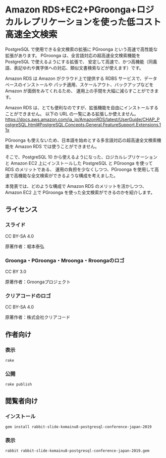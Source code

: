 # Amazon RDS+EC2+PGroonga+ロジカルレプリケーションを使った低コスト高速全文検索

PostgreSQL で使用できる全文検索の拡張に PGroonga という高速で高性能な拡張があります。 PGroonga は、全言語対応の超高速全文検索機能を PostgreSQL で使えるようにする拡張で、 安定して高速で、かつ高機能（同義語、表記ゆれや異字体への対応、類似文書検索などが使えます）です。

Amazon RDS は Amazon がクラウド上で提供する RDBS サービスで、データベースのインストールや パッチ適用、スケールアウト、バックアップなどを Amazon が面倒をみてくれるため、 運用上の手間を大幅に減らすことができます。

Amazon RDS は、とても便利なのですが、拡張機能を自由にインストールすることができません。 以下の URL の一覧にある拡張しか使えません。
https://docs.aws.amazon.com/ja_jp/AmazonRDS/latest/UserGuide/CHAP_PostgreSQL.html#PostgreSQL.Concepts.General.FeatureSupport.Extensions.11x

PGroonga も使えないため、日本語を始めとする多言語対応の超高速全文検索機能を Amazon RDS では使うことができません。

そこで、PostgreSQL 10 から使えるようになった、ロジカルレプリケーションと Amazon EC2 上にインストールした PostgreSQL と PGroonga を使って RDS のメリットである、 運用の負担を少なくしつつ、PGroonga を使用して高速で高機能な全文検索ができるような構成を考えました。

本発表では、どのような構成で Amazon RDS のメリットを活かしつつ、Amazon EC2 上で PGroonga を使った全文検索ができるのかを紹介します。

## ライセンス

### スライド

CC BY-SA 4.0

原著作者：堀本泰弘

### Groonga・PGroonga・Mroonga・Rroongaのロゴ

CC BY 3.0

原著作者：Groongaプロジェクト

### クリアコードのロゴ

CC BY-SA 4.0

原著作者：株式会社クリアコード

## 作者向け

### 表示

    rake

### 公開

    rake publish

## 閲覧者向け

### インストール

    gem install rabbit-slide-komainu8-postgresql-conference-japan-2019

### 表示

    rabbit rabbit-slide-komainu8-postgresql-conference-japan-2019.gem

